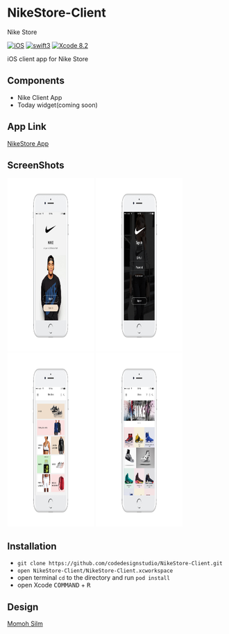 # NikeStore-Client


Nike Store


[![iOS](https://img.shields.io/badge/platform-iOS-blue.svg?style=flat)](https://developer.apple.com/ios/)
[![swift3](https://img.shields.io/badge/swift3-compatible-brightgreen.svg?style=flat)](https://developer.apple.com/swift)
[![Xcode 8.2](https://img.shields.io/badge/Xcode-8.2-blue.svg?style=flat)](https://developer.apple.com/xcode)

iOS client app for Nike Store


## Components
- Nike Client App
- Today widget(coming soon)


## App Link


[NikeStore App]()


## ScreenShots

<img src="/assets/1.png" width="200" height="400">
<img src="/assets/2.png" width="200" height="400">
<img src="/assets/3.png" width="200" height="400">
<img src="/assets/4.png" width="200" height="400">



## Installation
- `git clone https://github.com/codedesignstudio/NikeStore-Client.git`
- `open NikeStore-Client/NikeStore-Client.xcworkspace`
- open terminal `cd` to the directory and run `pod install`
- open Xcode <kbd>COMMAND</kbd> + <kbd>R</kbd>

## Design



[Momoh Silm](https://twitter.com/m_silm)
